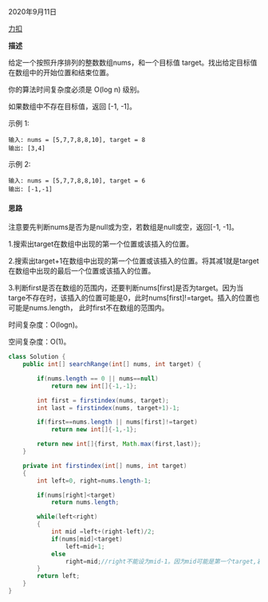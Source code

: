 2020年9月11日

[力扣](https://leetcode-cn.com/problems/find-first-and-last-position-of-element-in-sorted-array/)

**描述**

给定一个按照升序排列的整数数组nums，和一个目标值 target。找出给定目标值在数组中的开始位置和结束位置。

你的算法时间复杂度必须是 O(log n) 级别。

如果数组中不存在目标值，返回 [-1, -1]。

示例 1:
```
输入: nums = [5,7,7,8,8,10], target = 8
输出: [3,4]
```
示例 2:
```
输入: nums = [5,7,7,8,8,10], target = 6
输出: [-1,-1]
```

#### 思路

注意要先判断nums是否为是null或为空，若数组是null或空，返回[-1, -1]。

1.搜索出target在数组中出现的第一个位置或该插入的位置。

2.搜索出target+1在数组中出现的第一个位置或该插入的位置。将其减1就是target在数组中出现的最后一个位置或该插入的位置。

3.判断first是否在数组的范围内，还要判断nums[first]是否为target。因为当targe不存在时，该插入的位置可能是0，此时nums[first]!=target。插入的位置也可能是nums.length，
此时first不在数组的范围内。

时间复杂度：O(logn)。

空间复杂度：O(1)。

```java
class Solution {
    public int[] searchRange(int[] nums, int target) {

        if(nums.length == 0 || nums==null)
            return new int[]{-1,-1};

        int first = firstindex(nums, target);
        int last = firstindex(nums, target+1)-1;

        if(first==nums.length || nums[first]!=target)
            return new int[]{-1,-1};

        return new int[]{first, Math.max(first,last)};
    }

    private int firstindex(int[] nums, int target)
    {
        int left=0, right=nums.length-1;

        if(nums[right]<target)
            return nums.length;

        while(left<right)
        {
            int mid =left+(right-left)/2;
            if(nums[mid]<target)
                left=mid+1;
            else
                right=mid;//right不能设为mid-1。因为mid可能是第一个target,若right=mid-1,那么新的区间已经不包括第一个target，就无法找到它了。
        }
        return left;
    }
}
```


